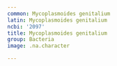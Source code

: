 ```yaml
---
common: Mycoplasmoides genitalium
latin: Mycoplasmoides genitalium
ncbi: '2097'
title: Mycoplasmoides genitalium
group: Bacteria
image: .na.character

---
```

